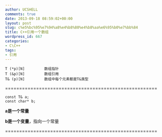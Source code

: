 ```yaml
---
author: UCSHELL
comments: true
date: 2013-09-18 08:59:02+00:00
layout: post
slug: c%e5%bc%95%e7%94%a8%e4%b8%80%e4%b8%aa%e6%95%b0%e7%bb%84
title: C++引用一个数组
wordpress_id: 667
categories:
- C\C++
tags:
- 引用
---
```


    T (*p)[N]         数组指针
    T (&p)[N]         数组引用
    T& (p)[N]         数组中每个元素都是T&类型

======================================================

    const T& a;
    const char* b;


**a是一个常量**

**b是一个变量**，指向一个常量

======================================================
